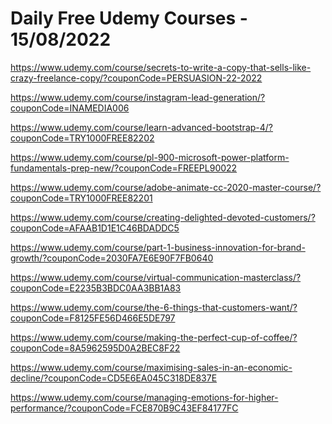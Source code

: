 # Daily Free Udemy Courses - 15/08/2022

https://www.udemy.com/course/secrets-to-write-a-copy-that-sells-like-crazy-freelance-copy/?couponCode=PERSUASION-22-2022
https://www.udemy.com/course/instagram-lead-generation/?couponCode=INAMEDIA006
https://www.udemy.com/course/learn-advanced-bootstrap-4/?couponCode=TRY1000FREE82202
https://www.udemy.com/course/pl-900-microsoft-power-platform-fundamentals-prep-new/?couponCode=FREEPL90022
https://www.udemy.com/course/adobe-animate-cc-2020-master-course/?couponCode=TRY1000FREE82201
https://www.udemy.com/course/creating-delighted-devoted-customers/?couponCode=AFAAB1D1E1C46BDADDC5
https://www.udemy.com/course/part-1-business-innovation-for-brand-growth/?couponCode=2030FA7E6E90F7FB0640
https://www.udemy.com/course/virtual-communication-masterclass/?couponCode=E2235B3BDC0AA3BB1A83
https://www.udemy.com/course/the-6-things-that-customers-want/?couponCode=F8125FE56D466E5DE797
https://www.udemy.com/course/making-the-perfect-cup-of-coffee/?couponCode=8A5962595D0A2BEC8F22
https://www.udemy.com/course/maximising-sales-in-an-economic-decline/?couponCode=CD5E6EA045C318DE837E
https://www.udemy.com/course/managing-emotions-for-higher-performance/?couponCode=FCE870B9C43EF84177FC

